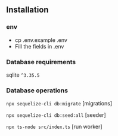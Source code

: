 ## Installation

### env
- cp .env.example .env
- Fill the fields in .env


### Database requirements
sqlite `^3.35.5`

### Database operations
`npx sequelize-cli db:migrate` [migrations]

`npx sequelize-cli db:seed:all` [seeder]

`npx ts-node src/index.ts` [run worker]

